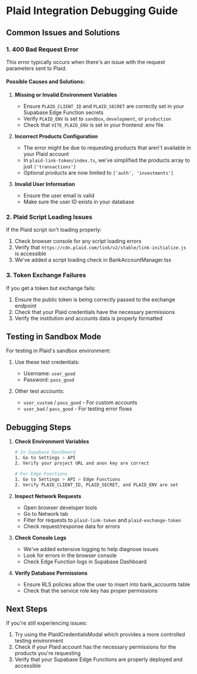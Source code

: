 # Plaid Integration Debugging Guide

## Common Issues and Solutions

### 1. 400 Bad Request Error

This error typically occurs when there's an issue with the request parameters sent to Plaid.

#### Possible Causes and Solutions:

1. **Missing or Invalid Environment Variables**
   - Ensure `PLAID_CLIENT_ID` and `PLAID_SECRET` are correctly set in your Supabase Edge Function secrets
   - Verify `PLAID_ENV` is set to `sandbox`, `development`, or `production`
   - Check that `VITE_PLAID_ENV` is set in your frontend .env file

2. **Incorrect Products Configuration**
   - The error might be due to requesting products that aren't available in your Plaid account
   - In `plaid-link-token/index.ts`, we've simplified the products array to just `['transactions']`
   - Optional products are now limited to `['auth', 'investments']`

3. **Invalid User Information**
   - Ensure the user email is valid
   - Make sure the user ID exists in your database

### 2. Plaid Script Loading Issues

If the Plaid script isn't loading properly:

1. Check browser console for any script loading errors
2. Verify that `https://cdn.plaid.com/link/v2/stable/link-initialize.js` is accessible
3. We've added a script loading check in BankAccountManager.tsx

### 3. Token Exchange Failures

If you get a token but exchange fails:

1. Ensure the public token is being correctly passed to the exchange endpoint
2. Check that your Plaid credentials have the necessary permissions
3. Verify the institution and accounts data is properly formatted

## Testing in Sandbox Mode

For testing in Plaid's sandbox environment:

1. Use these test credentials:
   - Username: `user_good`
   - Password: `pass_good`

2. Other test accounts:
   - `user_custom` / `pass_good` - For custom accounts
   - `user_bad` / `pass_good` - For testing error flows

## Debugging Steps

1. **Check Environment Variables**
   ```bash
   # In Supabase Dashboard
   1. Go to Settings > API
   2. Verify your project URL and anon key are correct
   
   # For Edge Functions
   1. Go to Settings > API > Edge Functions
   2. Verify PLAID_CLIENT_ID, PLAID_SECRET, and PLAID_ENV are set
   ```

2. **Inspect Network Requests**
   - Open browser developer tools
   - Go to Network tab
   - Filter for requests to `plaid-link-token` and `plaid-exchange-token`
   - Check request/response data for errors

3. **Check Console Logs**
   - We've added extensive logging to help diagnose issues
   - Look for errors in the browser console
   - Check Edge Function logs in Supabase Dashboard

4. **Verify Database Permissions**
   - Ensure RLS policies allow the user to insert into bank_accounts table
   - Check that the service role key has proper permissions

## Next Steps

If you're still experiencing issues:

1. Try using the PlaidCredentialsModal which provides a more controlled testing environment
2. Check if your Plaid account has the necessary permissions for the products you're requesting
3. Verify that your Supabase Edge Functions are properly deployed and accessible